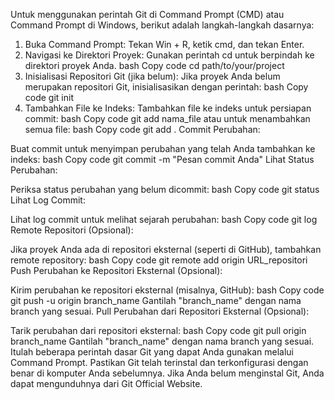 Untuk menggunakan perintah Git di Command Prompt (CMD) atau Command Prompt di Windows, berikut adalah langkah-langkah dasarnya:

1. Buka Command Prompt:
    Tekan Win + R, ketik cmd, dan tekan Enter.
2. Navigasi ke Direktori Proyek:
    Gunakan perintah cd untuk berpindah ke direktori proyek Anda.
    bash
    Copy code
    cd path/to/your/project
3. Inisialisasi Repositori Git (jika belum):
    Jika proyek Anda belum merupakan repositori Git, inisialisasikan dengan perintah:
    bash
    Copy code
    git init
4. Tambahkan File ke Indeks:
Tambahkan file ke indeks untuk persiapan commit:
bash
Copy code
git add nama_file
atau untuk menambahkan semua file:
bash
Copy code
git add .
Commit Perubahan:

Buat commit untuk menyimpan perubahan yang telah Anda tambahkan ke indeks:
bash
Copy code
git commit -m "Pesan commit Anda"
Lihat Status Perubahan:

Periksa status perubahan yang belum dicommit:
bash
Copy code
git status
Lihat Log Commit:

Lihat log commit untuk melihat sejarah perubahan:
bash
Copy code
git log
Remote Repositori (Opsional):

Jika proyek Anda ada di repositori eksternal (seperti di GitHub), tambahkan remote repository:
bash
Copy code
git remote add origin URL_repositori
Push Perubahan ke Repositori Eksternal (Opsional):

Kirim perubahan ke repositori eksternal (misalnya, GitHub):
bash
Copy code
git push -u origin branch_name
Gantilah "branch_name" dengan nama branch yang sesuai.
Pull Perubahan dari Repositori Eksternal (Opsional):

Tarik perubahan dari repositori eksternal:
bash
Copy code
git pull origin branch_name
Gantilah "branch_name" dengan nama branch yang sesuai.
Itulah beberapa perintah dasar Git yang dapat Anda gunakan melalui Command Prompt. Pastikan Git telah terinstal dan terkonfigurasi dengan benar di komputer Anda sebelumnya. Jika Anda belum menginstal Git, Anda dapat mengunduhnya dari Git Official Website.
